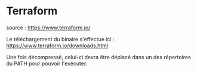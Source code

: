 # Terraform

source : https://www.terraform.io/

Le téléchargement du binaire s'effectue ici : https://www.terraform.io/downloads.html 

Une fois décompressé, celui-ci devra être déplacé dans un des répertoires du PATH pour pouvoir l'exécuter.
